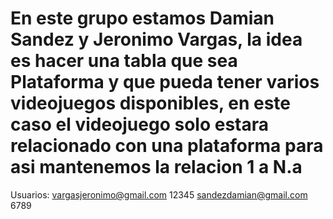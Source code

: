 # En este grupo estamos Damian Sandez y Jeronimo Vargas, la idea es hacer una tabla que sea Plataforma y que pueda tener varios videojuegos disponibles, en este caso el videojuego solo estara relacionado con una plataforma para asi mantenemos la relacion 1 a N.a

Usuarios:
vargasjeronimo@gmail.com 12345
sandezdamian@gmail.com 6789